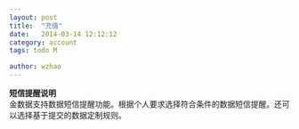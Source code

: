 ```yaml
---
layout: post
title:  "充值"
date:   2014-03-14 12:12:12
category: account
tags: todo M

author: wzhao
---
```


**短信提醒说明**  
金数据支持数据短信提醒功能。根据个人要求选择符合条件的数据短信提醒。还可以选择基于提交的数据定制规则。
